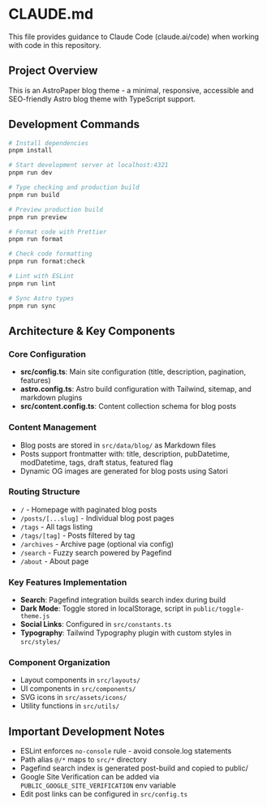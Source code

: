 # CLAUDE.md

This file provides guidance to Claude Code (claude.ai/code) when working with code in this repository.

## Project Overview

This is an AstroPaper blog theme - a minimal, responsive, accessible and SEO-friendly Astro blog theme with TypeScript support.

## Development Commands

```bash
# Install dependencies
pnpm install

# Start development server at localhost:4321
pnpm run dev

# Type checking and production build
pnpm run build

# Preview production build
pnpm run preview

# Format code with Prettier
pnpm run format

# Check code formatting
pnpm run format:check

# Lint with ESLint
pnpm run lint

# Sync Astro types
pnpm run sync
```

## Architecture & Key Components

### Core Configuration
- **src/config.ts**: Main site configuration (title, description, pagination, features)
- **astro.config.ts**: Astro build configuration with Tailwind, sitemap, and markdown plugins
- **src/content.config.ts**: Content collection schema for blog posts

### Content Management
- Blog posts are stored in `src/data/blog/` as Markdown files
- Posts support frontmatter with: title, description, pubDatetime, modDatetime, tags, draft status, featured flag
- Dynamic OG images are generated for blog posts using Satori

### Routing Structure
- `/` - Homepage with paginated blog posts
- `/posts/[...slug]` - Individual blog post pages
- `/tags` - All tags listing
- `/tags/[tag]` - Posts filtered by tag
- `/archives` - Archive page (optional via config)
- `/search` - Fuzzy search powered by Pagefind
- `/about` - About page

### Key Features Implementation
- **Search**: Pagefind integration builds search index during build
- **Dark Mode**: Toggle stored in localStorage, script in `public/toggle-theme.js`
- **Social Links**: Configured in `src/constants.ts`
- **Typography**: Tailwind Typography plugin with custom styles in `src/styles/`

### Component Organization
- Layout components in `src/layouts/`
- UI components in `src/components/`
- SVG icons in `src/assets/icons/`
- Utility functions in `src/utils/`

## Important Development Notes

- ESLint enforces `no-console` rule - avoid console.log statements
- Path alias `@/*` maps to `src/*` directory
- Pagefind search index is generated post-build and copied to public/
- Google Site Verification can be added via `PUBLIC_GOOGLE_SITE_VERIFICATION` env variable
- Edit post links can be configured in `src/config.ts`